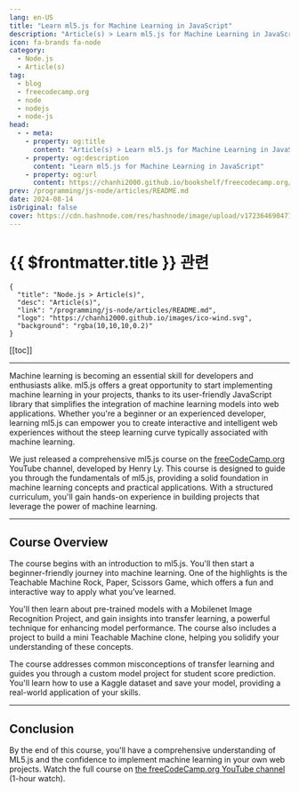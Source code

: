 ```yaml
---
lang: en-US
title: "Learn ml5.js for Machine Learning in JavaScript"
description: "Article(s) > Learn ml5.js for Machine Learning in JavaScript"
icon: fa-brands fa-node
category: 
  - Node.js
  - Article(s)
tag: 
  - blog
  - freecodecamp.org
  - node
  - nodejs
  - node-js
head:
  - - meta:
    - property: og:title
      content: "Article(s) > Learn ml5.js for Machine Learning in JavaScript"
    - property: og:description
      content: "Learn ml5.js for Machine Learning in JavaScript"
    - property: og:url
      content: https://chanhi2000.github.io/bookshelf/freecodecamp.org/learn-ml5js-for-machine-learning-in-javascript.html
prev: /programming/js-node/articles/README.md
date: 2024-08-14
isOriginal: false
cover: https://cdn.hashnode.com/res/hashnode/image/upload/v1723646904774/4f225758-a451-4dc5-a06c-287ba2977c55.png
---
```


# {{ $frontmatter.title }} 관련

```component VPCard
{
  "title": "Node.js > Article(s)",
  "desc": "Article(s)",
  "link": "/programming/js-node/articles/README.md",
  "logo": "https://chanhi2000.github.io/images/ico-wind.svg",
  "background": "rgba(10,10,10,0.2)"
}
```

[[toc]]

---

<SiteInfo
  name="Learn ml5.js for Machine Learning in JavaScript"
  desc="Machine learning is becoming an essential skill for developers and enthusiasts alike. ml5.js offers a great opportunity to start implementing machine learning in your projects, thanks to its user-friendly JavaScript library that simplifies the integr..."
  url="https://freecodecamp.org/news/learn-ml5js-for-machine-learning-in-javascript/"
  logo="https://cdn.freecodecamp.org/universal/favicons/favicon.ico"
  preview="https://cdn.hashnode.com/res/hashnode/image/upload/v1723646904774/4f225758-a451-4dc5-a06c-287ba2977c55.png"/>

Machine learning is becoming an essential skill for developers and enthusiasts alike. ml5.js offers a great opportunity to start implementing machine learning in your projects, thanks to its user-friendly JavaScript library that simplifies the integration of machine learning models into web applications. Whether you're a beginner or an experienced developer, learning ml5.js can empower you to create interactive and intelligent web experiences without the steep learning curve typically associated with machine learning.

We just released a comprehensive ml5.js course on the [<FontIcon icon="fa-brands fa-free-code-camp"/>freeCodeCamp.org](http://freeCodeCamp.org) YouTube channel, developed by Henry Ly. This course is designed to guide you through the fundamentals of ml5.js, providing a solid foundation in machine learning concepts and practical applications. With a structured curriculum, you'll gain hands-on experience in building projects that leverage the power of machine learning.

---

## Course Overview

The course begins with an introduction to ml5.js. You'll then start a beginner-friendly journey into machine learning. One of the highlights is the Teachable Machine Rock, Paper, Scissors Game, which offers a fun and interactive way to apply what you've learned.

You'll then learn about pre-trained models with a Mobilenet Image Recognition Project, and gain insights into transfer learning, a powerful technique for enhancing model performance. The course also includes a project to build a mini Teachable Machine clone, helping you solidify your understanding of these concepts.

The course addresses common misconceptions of transfer learning and guides you through a custom model project for student score prediction. You'll learn how to use a Kaggle dataset and save your model, providing a real-world application of your skills.

---

## Conclusion

By the end of this course, you'll have a comprehensive understanding of ML5.js and the confidence to implement machine learning in your own web projects. Watch the full course on [<FontIcon icon="fa-brands fa-youtube"/>the freeCodeCamp.org YouTube channel](https://youtu.be/ECotpcPCTaU) (1-hour watch).

<VidStack src="youtube/ECotpcPCTaU" />

